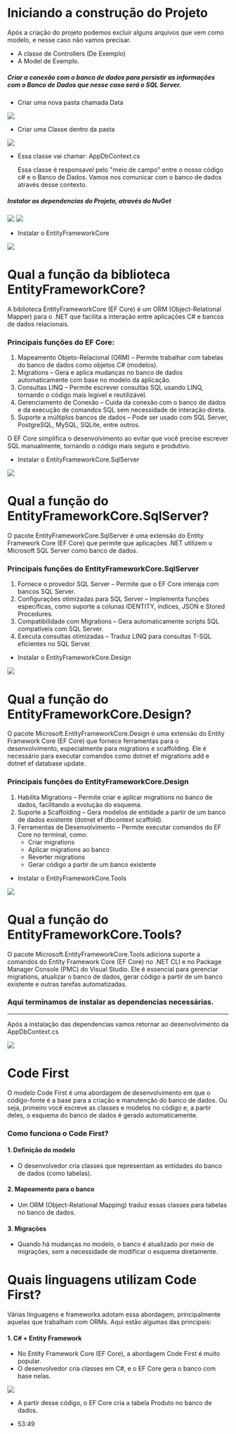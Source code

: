 # Iniciando a construção do Projeto

Após a criação do projeto podemos excluir alguns arquivos que vem como modelo, e nesse caso não vamos precisar.

- A classe de Controllers (De Exemplo)
- A Model de Exemplo.

##### Criar a conexão com o banco de dados para persistir as informações com o Banco de Dados que nesse caso será o SQL Server. 

- Criar uma nova pasta chamada Data

 <img src="https://github.com/JosiTubaroski/App_DBContext/blob/main/img/01_CriarPastaData.png"/>

- Criar uma Classe dentro da pasta

 <img src="https://github.com/JosiTubaroski/App_DBContext/blob/main/img/02_CriarClasse.png"/>

- Essa classe vai chamar: AppDbContext.cs

  Essa classe é responsavel pelo "meio de campo" entre o nosso código c# e o Banco de Dados.
  Vamos nos comunicar com o banco de dados através desse contexto.

##### Instalar as dependencias do Projeto, através do NuGet

<img src="https://github.com/JosiTubaroski/App_DBContext/blob/main/img/03_Pacote_NuGet.png"/>

<img src="https://github.com/JosiTubaroski/App_DBContext/blob/main/img/04_Pacote_Nuget_2.png"/>

- Instalar o EntityFrameworkCore

 <img src="https://github.com/JosiTubaroski/App_DBContext/blob/main/img/05_EntityFrameworkCore.png"/>

 # Qual a função da biblioteca EntityFrameworkCore?

A biblioteca EntityFrameworkCore (EF Core) é um ORM (Object-Relational Mapper) para o .NET que facilita a interação entre aplicações C# e bancos de dados relacionais.

### Principais funções do EF Core:

1. Mapeamento Objeto-Relacional (ORM) – Permite trabalhar com tabelas do banco de dados como objetos C# (modelos).
2. Migrations – Gera e aplica mudanças no banco de dados automaticamente com base no modelo da aplicação.
3. Consultas LINQ – Permite escrever consultas SQL usando LINQ, tornando o código mais legível e reutilizável.
4. Gerenciamento de Conexão – Cuida da conexão com o banco de dados e da execução de comandos SQL sem necessidade de interação direta.
5. Suporte a múltiplos bancos de dados – Pode ser usado com SQL Server, PostgreSQL, MySQL, SQLite, entre outros.

O EF Core simplifica o desenvolvimento ao evitar que você precise escrever SQL manualmente, tornando o código mais seguro e produtivo. 

 - Instalar o EntityFrameworkCore.SqlServer

 <img src="https://github.com/JosiTubaroski/App_DBContext/blob/main/img/06_EntityFrameworkSQL.png"/>

# Qual a função do EntityFrameworkCore.SqlServer?

O pacote EntityFrameworkCore.SqlServer é uma extensão do Entity Framework Core (EF Core) que permite que aplicações .NET utilizem o Microsoft SQL Server como banco de dados.

### Principais funções do EntityFrameworkCore.SqlServer

1. Fornece o provedor SQL Server – Permite que o EF Core interaja com bancos SQL Server.
2. Configurações otimizadas para SQL Server – Implementa funções específicas, como suporte a colunas IDENTITY, índices, JSON e Stored Procedures.
3. Compatibilidade com Migrations – Gera automaticamente scripts SQL compatíveis com SQL Server.
4. Executa consultas otimizadas – Traduz LINQ para consultas T-SQL eficientes no SQL Server.

- Instalar o EntityFrameworkCore.Design

<img src="https://github.com/JosiTubaroski/App_DBContext/blob/main/img/07_EntityFrameworkDesign.png"/>

# Qual a função do EntityFrameworkCore.Design?

O pacote Microsoft.EntityFrameworkCore.Design é uma extensão do Entity Framework Core (EF Core) que fornece ferramentas para o desenvolvimento, especialmente para migrations e scaffolding. Ele é necessário para executar comandos como dotnet ef migrations add e dotnet ef database update.

### Principais funções do EntityFrameworkCore.Design

1. Habilita Migrations – Permite criar e aplicar migrations no banco de dados, facilitando a evolução do esquema.
2. Suporte a Scaffolding – Gera modelos de entidade a partir de um banco de dados existente (dotnet ef dbcontext scaffold).
3. Ferramentas de Desenvolvimento – Permite executar comandos do EF Core no terminal, como:
   - Criar migrations
   - Aplicar migrations ao banco
   - Reverter migrations
   - Gerar código a partir de um banco existente

- Instalar o EntityFrameworkCore.Tools

 <img src="https://github.com/JosiTubaroski/App_DBContext/blob/main/img/08_EntityCoreTools.png"/>

# Qual a função do EntityFrameworkCore.Tools?
 
O pacote Microsoft.EntityFrameworkCore.Tools adiciona suporte a comandos do Entity Framework Core (EF Core) no .NET CLI e no Package Manager Console (PMC) do Visual Studio. Ele é essencial para gerenciar migrations, atualizar o banco de dados, gerar código a partir de um banco existente e outras tarefas automatizadas.

### Aqui terminamos de instalar as dependencias necessárias.

----------------------------------------------------------------------------------------------------------------------------------------------------------------------------------------

Após a instalação das dependencias vamos retornar ao desenvolvimento da AppDbContext.cs

<img src="https://github.com/JosiTubaroski/App_DBContext/blob/main/img/10_AppDbContext.png"/>


# Code First 

O modelo Code First é uma abordagem de desenvolvimento em que o código-fonte é a base para a criação e manutenção do banco de dados. Ou seja, primeiro você escreve as classes e modelos no código e, a partir deles, o esquema do banco de dados é gerado automaticamente.

### Como funciona o Code First?

#### 1. Definição do modelo

- O desenvolvedor cria classes que representam as entidades do banco de dados (como tabelas).

#### 2. Mapeamento para o banco

- Um ORM (Object-Relational Mapping) traduz essas classes para tabelas no banco de dados.

#### 3. Migrações

- Quando há mudanças no modelo, o banco é atualizado por meio de migrações, sem a necessidade de modificar o esquema diretamente.

# Quais linguagens utilizam Code First?

Várias linguagens e frameworks adotam essa abordagem, principalmente aquelas que trabalham com ORMs. Aqui estão algumas das principais:

#### 1. C# + Entity Framework

- No Entity Framework Core (EF Core), a abordagem Code First é muito popular.
- O desenvolvedor cria classes em C#, e o EF Core gera o banco com base nelas.

<img src="https://github.com/JosiTubaroski/App_DBContext/blob/main/img/09_Code_First.png"/>

- A partir desse código, o EF Core cria a tabela Produto no banco de dados.

 
- 53:49
